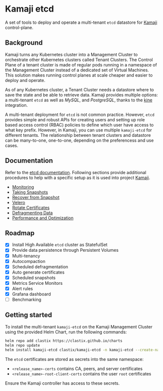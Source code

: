 # Kamaji etcd
A set of tools to deploy and operate a multi-tenant `etcd` datastore for [Kamaji](https://github.com/clastix/kamaji) control-plane.

## Background
Kamaji turns any Kubernetes cluster into a Management Cluster to orchestrate other Kubernetes clusters called Tenant Clusters. The Control Plane of a tenant cluster is made of regular pods running in a namespace of the Management Cluster instead of a dedicated set of Virtual Machines. This solution makes running control planes at scale cheaper and easier to deploy and operate.

As of any Kubernetes cluster, a Tenant Cluster needs a datastore where to save the state and be able to retrieve data. Kamaji provides multiple options: a multi-tenant `etcd` as well as _MySQL_, and _PostgreSQL_, thanks to the [kine](https://github.com/k3s-io/kine) integration.

A multi-tenant deployment for `etcd` is not common practice. However, `etcd` provides simple and robust APIs for creating users and setting up role based access control (RBAC) policies to define which user have access to what key prefix. However, in Kamaji, you can use multiple `kamaji-etcd` for different tenants. The relationship between tenant clusters and datastore can be many-to-one, one-to-one, depending on the preferencess and use cases. 

## Documentation
Refer to the [etcd documentation](https://etcd.io/docs/v3.5/op-guide). Following sections provide additional procedures to help with a specific setup as it is used into project [Kamaji](https://github.com/clastix/kamaji).

- [Monitoring](docs/monitoring.md)
- [Taking Snapshots](docs/snapshot.md)
- [Recover from Snapshot](docs/snapshot-recovery.md)
- [Velero](docs/velero.md)
- [Rotate Certificates](docs/rotate-certificates.md)
- [Defragmenting Data](docs/defragmentation.md)
- [Performance and Optimization](docs/performance-and-optimization.md)

## Roadmap

- [x] Install High Available `etcd` cluster as StatefulSet
- [x] Provide data persistence through Persistent Volumes
- [x] Multi-tenancy
- [x] Autocompaction
- [x] Scheduled defragmentation
- [x] Auto generate certificates
- [x] Scheduled snapshots
- [x] Metrics Service Monitors
- [x] Alert rules
- [x] Grafana dashboard
- [ ] Benchmarking

## Getting started
To install the multi-tenant `kamaji-etcd` on the Kamaji Management Cluster using the provided Helm Chart, run the following commands:

```bash
helm repo add clastix https://clastix.github.io/charts
helm repo update
helm install kamaji-etcd clastix/kamaji-etcd -n kamaji-etcd --create-namespace
```

The `etcd` certificates are stored as secrets into the same namespace:

- `<release_name>-certs` contains CA, peers, and server certificates
- `<release_name>-root-client-certs` contains the user `root` certificates

Ensure the Kamaji controller has access to these secrets. 